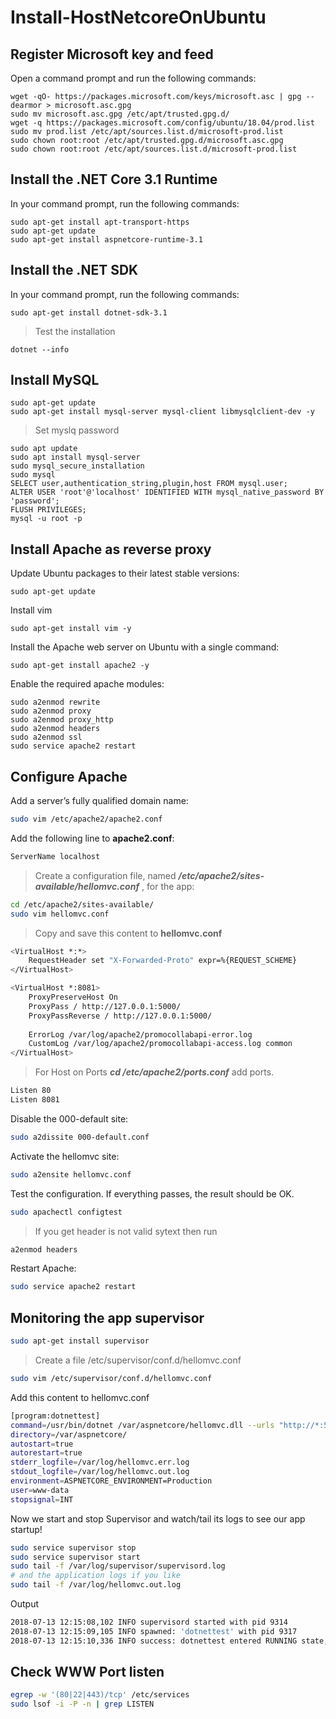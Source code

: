 # Install-HostNetcoreOnUbuntu

## Register Microsoft key and feed
Open a command prompt and run the following commands:
```shell
wget -qO- https://packages.microsoft.com/keys/microsoft.asc | gpg --dearmor > microsoft.asc.gpg
sudo mv microsoft.asc.gpg /etc/apt/trusted.gpg.d/
wget -q https://packages.microsoft.com/config/ubuntu/18.04/prod.list 
sudo mv prod.list /etc/apt/sources.list.d/microsoft-prod.list
sudo chown root:root /etc/apt/trusted.gpg.d/microsoft.asc.gpg
sudo chown root:root /etc/apt/sources.list.d/microsoft-prod.list
```
## Install the .NET Core 3.1 Runtime
In your command prompt, run the following commands:
```shell
sudo apt-get install apt-transport-https
sudo apt-get update
sudo apt-get install aspnetcore-runtime-3.1
```
## Install the .NET SDK
In your command prompt, run the following commands:
```shell
sudo apt-get install dotnet-sdk-3.1
```

> Test the installation
```shell
dotnet --info 
```

## Install MySQL
```shell
sudo apt-get update
sudo apt-get install mysql-server mysql-client libmysqlclient-dev -y
```
> Set myslq password

```shell
sudo apt update
sudo apt install mysql-server
sudo mysql_secure_installation
sudo mysql
SELECT user,authentication_string,plugin,host FROM mysql.user;
ALTER USER 'root'@'localhost' IDENTIFIED WITH mysql_native_password BY 'password';
FLUSH PRIVILEGES;
mysql -u root -p
```

## Install Apache as reverse proxy

Update Ubuntu packages to their latest stable versions:
```shell
sudo apt-get update
```
Install vim
```shell
sudo apt-get install vim -y
```
Install the Apache web server on Ubuntu with a single command:
```shell
sudo apt-get install apache2 -y  
```
Enable the required apache modules:
```shell
sudo a2enmod rewrite
sudo a2enmod proxy
sudo a2enmod proxy_http
sudo a2enmod headers
sudo a2enmod ssl
sudo service apache2 restart
```

## Configure Apache
Add a server’s fully qualified domain name:
```bash
sudo vim /etc/apache2/apache2.conf 
```
Add the following line to **apache2.conf**:
```bash
ServerName localhost
```
>Create a configuration file, named ***/etc/apache2/sites-available/hellomvc.conf*** ,  for the app:
```bash
cd /etc/apache2/sites-available/
sudo vim hellomvc.conf
```
>Copy and save this content to **hellomvc.conf**
```bash
<VirtualHost *:*>
    RequestHeader set "X-Forwarded-Proto" expr=%{REQUEST_SCHEME}
</VirtualHost>

<VirtualHost *:8081>
 	ProxyPreserveHost On
    ProxyPass / http://127.0.0.1:5000/
    ProxyPassReverse / http://127.0.0.1:5000/
	
	ErrorLog /var/log/apache2/promocollabapi-error.log
    CustomLog /var/log/apache2/promocollabapi-access.log common
</VirtualHost>
```
 >For Host on Ports ***cd /etc/apache2/ports.conf*** add ports.
 ```bash
 Listen 80
 Listen 8081
 ```
 Disable the 000-default site:
 ```bash
sudo a2dissite 000-default.conf
```

Activate the hellomvc site:
 ```bash
sudo a2ensite hellomvc.conf
```
Test the configuration. If everything passes, the result should be OK.
 ```bash
sudo apachectl configtest
```
 > If you get header is not valid sytext then run 
 ```bash
 a2enmod headers
 ```
 Restart Apache:
 ```bash
sudo service apache2 restart
```

## Monitoring the app supervisor
```bash
sudo apt-get install supervisor
```
>Create a file /etc/supervisor/conf.d/hellomvc.conf
```bash
sudo vim /etc/supervisor/conf.d/hellomvc.conf
```
Add this content to hellomvc.conf
```bash
[program:dotnettest]
command=/usr/bin/dotnet /var/aspnetcore/hellomvc.dll --urls "http://*:5000"
directory=/var/aspnetcore/
autostart=true
autorestart=true
stderr_logfile=/var/log/hellomvc.err.log
stdout_logfile=/var/log/hellomvc.out.log
environment=ASPNETCORE_ENVIRONMENT=Production
user=www-data
stopsignal=INT
```
Now we start and stop Supervisor and watch/tail its logs to see our app startup!
```bash
sudo service supervisor stop
sudo service supervisor start
sudo tail -f /var/log/supervisor/supervisord.log
# and the application logs if you like
sudo tail -f /var/log/hellomvc.out.log 
```
Output
```bash
2018-07-13 12:15:08,102 INFO supervisord started with pid 9314
2018-07-13 12:15:09,105 INFO spawned: 'dotnettest' with pid 9317
2018-07-13 12:15:10,336 INFO success: dotnettest entered RUNNING state, process has stayed up for > than 1 secon
 ```

## Check WWW Port listen
```bash
egrep -w '(80|22|443)/tcp' /etc/services	
sudo lsof -i -P -n | grep LISTEN
```

